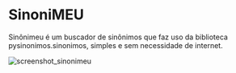# SinoniMEU
 Sinônimeu é um buscador de sinônimos que faz uso da biblioteca pysinonimos.sinonimos, simples e sem necessidade de internet.

![screenshot_sinonimeu](https://user-images.githubusercontent.com/97618574/174688210-1bb3717d-d716-4eb8-be2a-7cf912b5fca0.jpg)

